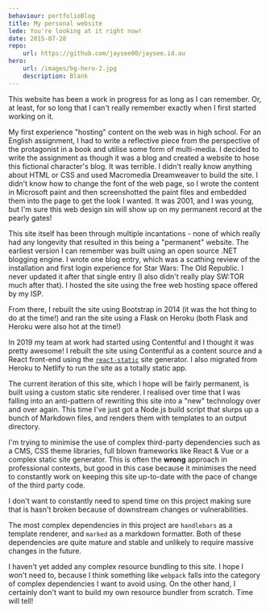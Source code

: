 ```yaml
---
behaviour: portfolioBlog
title: My personal website
lede: You're looking at it right now!
date: 2015-07-28
repo: 
    url: https://github.com/jaysee00/jaysee.id.au
hero:
    url: /images/bg-hero-2.jpg
    description: Blank
---
```

This website has been a work in progress for as long as I can remember. Or, at least, for so long that I can't really remember exactly when I first started working on it.

My first experience "hosting" content on the web was in high school. For an English assignment, I had to write a reflective piece from the perspective of the protagonist in a book and utilise some form of multi-media. I decided to write the assignment as though it was a blog and created a website to hose this fictional character's blog. It was terrible. I didn't really know anything about HTML or CSS and used Macromedia Dreamweaver to build the site. I didn't know how to change the font of the web page, so I wrote the content in Microsoft paint and then screenshotted the paint files and embedded them into the page to get the look I wanted. It was 2001, and I was young, but I'm sure this web design sin will show up on my permanent record at the pearly gates!

This site itself has been through multiple incantations - none of which really had any longevity that resulted in this being a "permanent" website.  The earliest version I can remember was built using an open source .NET blogging engine.  I wrote one blog entry, which was a scathing review of the installation and first login experience for Star Wars: The Old Republic. I never updated it after that single entry (I also didn't really play SW:TOR much after that). I hosted the site using the free web hosting space offered by my ISP.

From there, I rebuilt the site using Bootstrap in 2014 (it was the hot thing to do at the time!) and ran the site using a Flask on Heroku (both Flask and Heroku were also hot at the time!)

In 2019 my team at work had started using Contentful and I thought it was pretty awesome! I rebuilt the site using Contentful as a content source and a React front-end using the [`react-static`](https://github.com/react-static/react-static) site generator. I also migrated from Heroku to Netlify to run the site as a totally static app.

The current iteration of this site, which I hope will be fairly permanent, is built using a custom static site renderer. I realised over time that I was falling into an anti-pattern of rewriting this site into a "new" technology over and over again. This time I've just got a Node.js build script that slurps up a bunch of Markdown files, and renders them with templates to an output directory.

I'm trying to minimise the use of complex third-party dependencies such as a CMS, CSS theme libraries, full blown frameworks like React & Vue or a complex static site generator. This is often the **wrong** approach in professional contexts, but good in this case because it minimises the need to constantly work on keeping this site up-to-date with the pace of change of the third party code. 

I don't want to constantly need to spend time on this project making sure that is hasn't broken because of downstream changes or vulnerabilities.

 The most complex dependencies in this project are `handlebars` as a template renderer, and `marked` as a markdown formatter. Both of these dependencies are quite mature and stable and unlikely to require massive changes in the future. 

I haven't yet added any complex resource bundling to this site. I hope I won't need to, because I think something like `webpack` falls into the category of complex dependencies I want to avoid using. On the other hand, I certainly don't want to build my own resource bundler from scratch. Time will tell!

